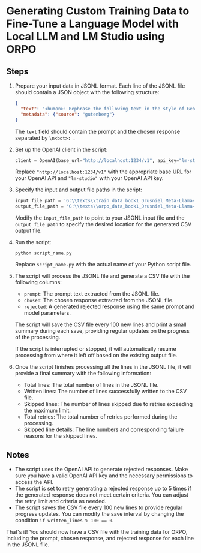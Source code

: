 # Generating Custom Training Data to Fine-Tune a Language Model with Local LLM and LM Studio using ORPO

## Steps

1. Prepare your input data in JSONL format. Each line of the JSONL file should contain a JSON object with the following structure:
   ```json
   {
     "text": "<human>: Rephrase the following text in the style of George MacDonald: ...\n<bot>: ...",
     "metadata": {"source": "gutenberg"}
   }
   ```
   The `text` field should contain the prompt and the chosen response separated by `\n<bot>: `.

2. Set up the OpenAI client in the script:
   ```python
   client = OpenAI(base_url="http://localhost:1234/v1", api_key="lm-studio")
   ```
   Replace `"http://localhost:1234/v1"` with the appropriate base URL for your OpenAI API and `"lm-studio"` with your OpenAI API key.

3. Specify the input and output file paths in the script:
   ```python
   input_file_path = 'G:\\texts\\train_data_book1_Drusniel_Meta-Llama-3-8B-Instruct-Q8_0.jsonl'
   output_file_path = 'G:\\texts\\orpo_data_book1_Drusniel_Meta-Llama-3-8B-Instruct-Q8_0.csv'
   ```
   Modify the `input_file_path` to point to your JSONL input file and the `output_file_path` to specify the desired location for the generated CSV output file.

4. Run the script:
   ```
   python script_name.py
   ```
   Replace `script_name.py` with the actual name of your Python script file.

5. The script will process the JSONL file and generate a CSV file with the following columns:
   - `prompt`: The prompt text extracted from the JSONL file.
   - `chosen`: The chosen response extracted from the JSONL file.
   - `rejected`: A generated rejected response using the same prompt and model parameters.

   The script will save the CSV file every 100 new lines and print a small summary during each save, providing regular updates on the progress of the processing.

   If the script is interrupted or stopped, it will automatically resume processing from where it left off based on the existing output file.

6. Once the script finishes processing all the lines in the JSONL file, it will provide a final summary with the following information:
   - Total lines: The total number of lines in the JSONL file.
   - Written lines: The number of lines successfully written to the CSV file.
   - Skipped lines: The number of lines skipped due to retries exceeding the maximum limit.
   - Total retries: The total number of retries performed during the processing.
   - Skipped line details: The line numbers and corresponding failure reasons for the skipped lines.

## Notes

- The script uses the OpenAI API to generate rejected responses. Make sure you have a valid OpenAI API key and the necessary permissions to access the API.
- The script is set to retry generating a rejected response up to 5 times if the generated response does not meet certain criteria. You can adjust the retry limit and criteria as needed.
- The script saves the CSV file every 100 new lines to provide regular progress updates. You can modify the save interval by changing the condition `if written_lines % 100 == 0`.

That's it! You should now have a CSV file with the training data for ORPO, including the prompt, chosen response, and rejected response for each line in the JSONL file.